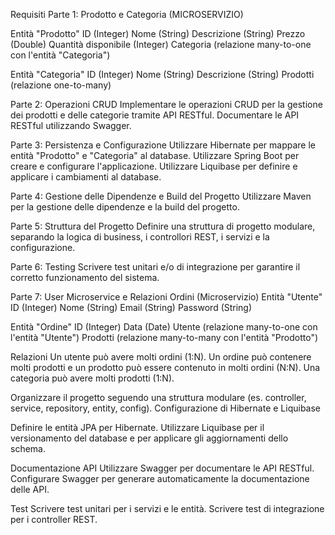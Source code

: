 Requisiti
Parte 1: Prodotto e Categoria (MICROSERVIZIO)

Entità "Prodotto"
ID (Integer)
Nome (String)
Descrizione (String)
Prezzo (Double)
Quantità disponibile (Integer)
Categoria (relazione many-to-one con l'entità "Categoria")

Entità "Categoria"
ID (Integer)
Nome (String)
Descrizione (String)
Prodotti (relazione one-to-many)

Parte 2: Operazioni CRUD
Implementare le operazioni CRUD per la gestione dei prodotti e delle categorie tramite API RESTful.
Documentare le API RESTful utilizzando Swagger.

Parte 3: Persistenza e Configurazione
Utilizzare Hibernate per mappare le entità "Prodotto" e "Categoria" al database.
Utilizzare Spring Boot per creare e configurare l'applicazione.
Utilizzare Liquibase per definire e applicare i cambiamenti al database.

Parte 4: Gestione delle Dipendenze e Build del Progetto
Utilizzare Maven per la gestione delle dipendenze e la build del progetto.

Parte 5: Struttura del Progetto
Definire una struttura di progetto modulare, separando la logica di business, i controllori REST, i servizi e la configurazione.

Parte 6: Testing
Scrivere test unitari e/o di integrazione per garantire il corretto funzionamento del sistema.

Parte 7: User Microservice e Relazioni Ordini  (Microservizio)
Entità "Utente"
ID (Integer)
Nome (String)
Email (String)
Password (String)

Entità "Ordine"
ID (Integer)
Data (Date)
Utente (relazione many-to-one con l'entità "Utente")
Prodotti (relazione many-to-many con l'entità "Prodotto")

Relazioni
Un utente può avere molti ordini (1:N).
Un ordine può contenere molti prodotti e un prodotto può essere contenuto in molti ordini (N:N).
Una categoria può avere molti prodotti (1:N).


Organizzare il progetto seguendo una struttura modulare (es. controller, service, repository, entity, config).
Configurazione di Hibernate e Liquibase

Definire le entità JPA per Hibernate.
Utilizzare Liquibase per il versionamento del database e per applicare gli aggiornamenti dello schema.

Documentazione API
Utilizzare Swagger per documentare le API RESTful.
Configurare Swagger per generare automaticamente la documentazione delle API.

Test
Scrivere test unitari per i servizi e le entità.
Scrivere test di integrazione per i controller REST.

